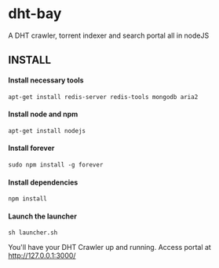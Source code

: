 # dht-bay
A DHT crawler, torrent indexer and search portal all in nodeJS

INSTALL
-------

#### Install necessary tools

```
apt-get install redis-server redis-tools mongodb aria2
```

#### Install node and npm

```
apt-get install nodejs
```

#### Install forever

```
sudo npm install -g forever
```

#### Install dependencies

```
npm install
```

#### Launch the launcher

```
sh launcher.sh
```

You'll have your DHT Crawler up and running. Access portal at http://127.0.0.1:3000/
